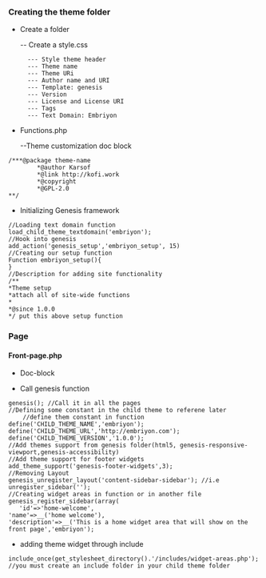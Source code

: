 ### Creating the theme folder

- Create a folder

	-- Create a style.css

		--- Style theme header
		--- Theme name
		--- Theme URi
		--- Author name and URI
		--- Template: genesis
		--- Version
		--- License and License URI
		--- Tags
		--- Text Domain: Embriyon

- Functions.php

	--Theme customization doc block

``` 
/***@package theme-name
		*@author Karsof
		*@link http://kofi.work
		*@copyright
		*@GPL-2.0
**/
 ```

- Initializing Genesis framework

``` 
//Loading text domain function
load_child_theme_textdomain('embriyon');
//Hook into genesis
add_action('genesis_setup','embriyon_setup', 15)
//Creating our setup function
Function embriyon_setup(){
}
//Description for adding site functionality
/**
*Theme setup
*attach all of site-wide functions
*
*@since 1.0.0
*/ put this above setup function 
```

### Page

#### Front-page.php

- Doc-block

- Call genesis function

``` 
genesis(); //Call it in all the pages
//Defining some constant in the child theme to referene later
	//define them constant in function
define('CHILD_THEME_NAME','embriyon');
define('CHILD_THEME_URL','http://embriyon.com');
define('CHILD_THEME_VERSION','1.0.0');
//Add themes support from genesis folder(html5, genesis-responsive-viewport,genesis-accessibility)
//Add theme support for footer widgets
add_theme_support('genesis-footer-widgets',3);
//Removing Layout
genesis_unregister_layout('content-sidebar-sidebar'); //i.e
unregister_sidebar('');
//Creating widget areas in function or in another file
genesis_register_sidebar(array(
   'id'=>'home-welcome',
'name'=>__('home welcome'),
'description'=>__('This is a home widget area that will show on the front page','embriyon');
 ```


- adding theme widget through include
``` 
include_once(get_stylesheet_directory().'/includes/widget-areas.php'); 
//you must create an include folder in your child theme folder
```





			
 

